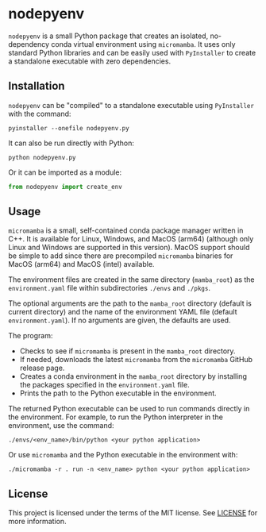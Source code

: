 # nodepyenv

`nodepyenv` is a small Python package that creates an isolated, no-dependency conda virtual environment using `micromamba`. It uses only standard Python libraries and can be easily used with `PyInstaller` to create a standalone executable with zero dependencies.

## Installation

`nodepyenv` can be "compiled" to a standalone executable using `PyInstaller` with the command:

```
pyinstaller --onefile nodepyenv.py
```

It can also be run directly with Python:

```
python nodepyenv.py
```

Or it can be imported as a module:

```python
from nodepyenv import create_env
```

## Usage

`micromamba` is a small, self-contained conda package manager written in C++. It is available for Linux, Windows, and MacOS (arm64) (although only Linux and Windows are supported in this version). MacOS support should be simple to add since there are precompiled `micromamba` binaries for MacOS (arm64) and MacOS (intel) available.

The environment files are created in the same directory (`mamba_root`) as the `environment.yaml` file within subdirectories `./envs` and `./pkgs`.

The optional arguments are the path to the `mamba_root` directory (default is current directory) and the name of the environment YAML file (default `environment.yaml`). If no arguments are given, the defaults are used.

The program:
- Checks to see if `micromamba` is present in the `mamba_root` directory.
- If needed, downloads the latest `micromamba` from the `micromamba` GitHub release page.
- Creates a conda environment in the `mamba_root` directory by installing the packages specified in the `environment.yaml` file.
- Prints the path to the Python executable in the environment.

The returned Python executable can be used to run commands directly in the environment. For example, to run the Python interpreter in the environment, use the command:

```
./envs/<env_name>/bin/python <your python application>
```

Or use `micromamba` and the Python executable in the environment with:

```
./micromamba -r . run -n <env_name> python <your python application>
```

## License

This project is licensed under the terms of the MIT license. See [LICENSE](LICENSE) for more information.